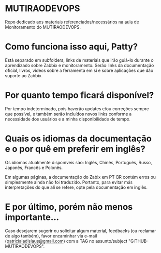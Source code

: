 # MUTIRAODEVOPS
Repo dedicado aos materiais referenciados/necessários na aula de Monitoramento do MUTIRAODEVOPS.

# Como funciona isso aqui, Patty?
Está separado em subfolders, links de materiais que irão guiá-lo durante o aprendizado sobre Zabbix e monitoramento. 
Serão links da documentação oficial, livros, vídeos sobre a ferramenta em si e sobre aplicações que dão suporte ao Zabbix.

# Por quanto tempo ficará disponível?
Por tempo indeterminado, pois haverão updates e/ou correções sempre que possível, e também serão incluídos novos links conforme a necessidade dos usuários e a minha disponibilidade de tempo.

# Quais os idiomas da documentação e o por quê em preferir em inglês?
Os idiomas atualmente disponíveis são: Inglês, Chinês, Português, Russo, Japonês, Francês e Polonês.

Em algumas páginas, a documentação do Zabix em PT-BR contém erros ou simplesmente ainda não foi traduzido. Portanto, para evitar más interpretações do que ali se refere, opte pela documentação em inglês.

# E por último, porém não menos importante...
Caso desejarem sugerir ou solicitar algum material, feedbacks (ou reclamar de algo também), favor encaminhar via e-mail (patricialadislaus@gmail.com) com a TAG no assunto/subject "GITHUB-MUTIRAODEVOPS".
